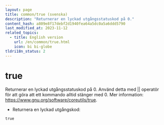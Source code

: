 ```yaml
---
layout: page
title: common/true (svenska)
description: "Returnerar en lyckad utgångsstatuskod på 0."
content_hash: a809e8f17debf2d1940fea64a5dc0a5a6ddd5790
last_modified_at: 2023-11-12
related_topics:
  - title: English version
    url: /en/common/true.html
    icon: bi bi-globe
tldri18n_status: 2
---
```

# true

Returnerar en lyckad utgångsstatuskod på 0.
Använd detta med || operatör för att göra att ett kommando alltid stänger med 0.
Mer information: <https://www.gnu.org/software/coreutils/true>.

- Returnera en lyckad utgångskod:

`true`

